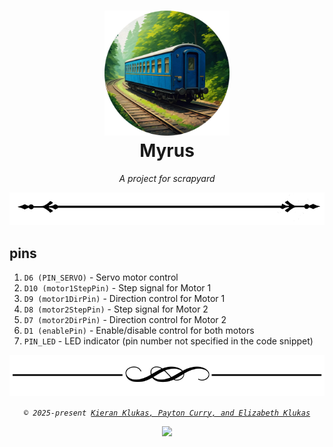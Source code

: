 <h1 align="center">
    <img src="https://raw.githubusercontent.com/taciturnaxolotl/carriage/main/.github/images/carriage.webp" width="200" alt="Logo"/><br/>
    <span>Myrus</span>
</h1>

<p align="center">
    <i>A project for scrapyard</i>
</p>

<p align="center">
	<img src="https://raw.githubusercontent.com/taciturnaxolotl/myrus/master/.github/images/line-break-thin.svg" />
</p>

## pins

1. `D6 (PIN_SERVO)` - Servo motor control
2. `D10 (motor1StepPin)` - Step signal for Motor 1
3. `D9 (motor1DirPin)` - Direction control for Motor 1
4. `D8 (motor2StepPin)` - Step signal for Motor 2
5. `D7 (motor2DirPin)` - Direction control for Motor 2
6. `D1 (enablePin)` - Enable/disable control for both motors
7. `PIN_LED` - LED indicator (pin number not specified in the code snippet)

<p align="center">
	<img src="https://raw.githubusercontent.com/taciturnaxolotl/carriage/main/.github/images/line-break.svg" />
</p>

<p align="center">
	<i><code>&copy 2025-present <a href="https://github.com/taciturnaxolotl">Kieran Klukas, Payton Curry, and Elizabeth Klukas</a></code></i>
</p>

<p align="center">
	<a href="https://github.com/taciturnaxolotl/myrus/blob/master/LICENSE.md"><img src="https://img.shields.io/static/v1.svg?style=for-the-badge&label=License&message=AGPL 3.0&logoColor=d9e0ee&colorA=363a4f&colorB=b7bdf8"/></a>
</p>
